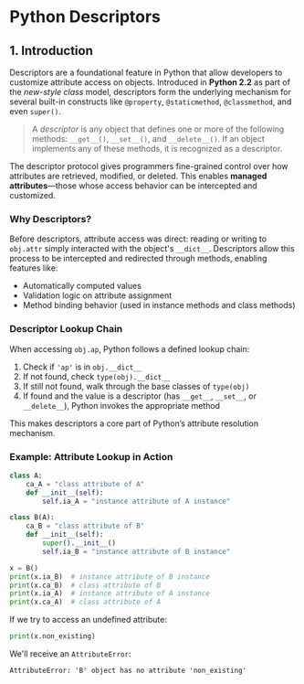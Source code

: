 # Python Descriptors

## 1. Introduction

Descriptors are a foundational feature in Python that allow developers to customize attribute access on objects. Introduced in **Python 2.2** as part of the _new-style class_ model, descriptors form the underlying mechanism for several built-in constructs like `@property`, `@staticmethod`, `@classmethod`, and even `super()`.

> A _descriptor_ is any object that defines one or more of the following methods:
> `__get__()`, `__set__()`, and `__delete__()`.
> If an object implements any of these methods, it is recognized as a descriptor.

The descriptor protocol gives programmers fine-grained control over how attributes are retrieved, modified, or deleted. This enables **managed attributes**—those whose access behavior can be intercepted and customized.

### Why Descriptors?

Before descriptors, attribute access was direct: reading or writing to `obj.attr` simply interacted with the object's `__dict__`. Descriptors allow this process to be intercepted and redirected through methods, enabling features like:

- Automatically computed values
- Validation logic on attribute assignment
- Method binding behavior (used in instance methods and class methods)

### Descriptor Lookup Chain

When accessing `obj.ap`, Python follows a defined lookup chain:

1. Check if `'ap'` is in `obj.__dict__`
2. If not found, check `type(obj).__dict__`
3. If still not found, walk through the base classes of `type(obj)`
4. If found and the value is a descriptor (has `__get__`, `__set__`, or `__delete__`), Python invokes the appropriate method

This makes descriptors a core part of Python’s attribute resolution mechanism.

### Example: Attribute Lookup in Action

```python
class A:
    ca_A = "class attribute of A"
    def __init__(self):
        self.ia_A = "instance attribute of A instance"

class B(A):
    ca_B = "class attribute of B"
    def __init__(self):
        super().__init__()
        self.ia_B = "instance attribute of B instance"

x = B()
print(x.ia_B)  # instance attribute of B instance
print(x.ca_B)  # class attribute of B
print(x.ia_A)  # instance attribute of A instance
print(x.ca_A)  # class attribute of A
```

If we try to access an undefined attribute:

```python
print(x.non_existing)
```

We'll receive an `AttributeError`:

```text
AttributeError: 'B' object has no attribute 'non_existing'
```
